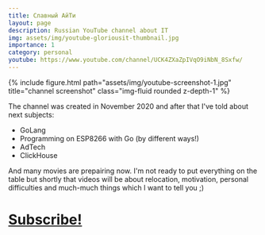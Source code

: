 ```yaml
---
title: Славный АйТи
layout: page
description: Russian YouTube channel about IT
img: assets/img/youtube-gloriousit-thumbnail.jpg
importance: 1
category: personal
youtube: https://www.youtube.com/channel/UCK4ZXaZpIVqO9iNbN_8Sxfw/
---
```


{% include figure.html path="assets/img/youtube-screenshot-1.jpg" title="channel screenshot" class="img-fluid rounded z-depth-1" %}

The channel was created in November 2020 and after that I've told about next subjects:
- GoLang
- Programming on ESP8266 with Go (by different ways!)
- AdTech
- ClickHouse

And many movies are prepairing now. I'm not ready to put everything on the table but shortly that videos will be about relocation, motivation, personal difficulties  and much-much things which I want to tell you ;) 

# <a href="https://vyache.link/youtube">Subscribe!</a>
